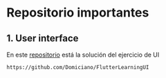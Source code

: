 # Repositorio importantes

## 1. User interface
En este <a href="https://github.com/Domiciano/FlutterLearningUI">repositorio</a> está la solución del ejercicio de UI
```
https://github.com/Domiciano/FlutterLearningUI
```
